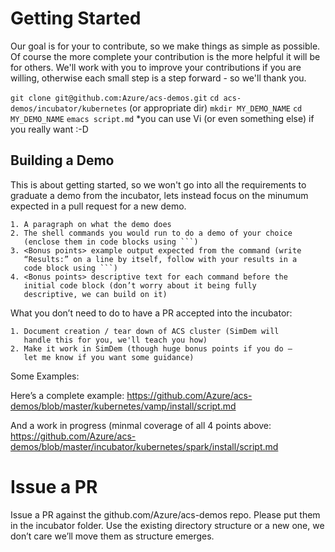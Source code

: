 # Getting Started

Our goal is for your to contribute, so we make things as simple as
possible. Of course the more complete your contribution is the more
helpful it will be for others. We'll work with you to improve your
contributions if you are willing, otherwise each small step is a step
forward - so we'll thank you.

`git clone git@github.com:Azure/acs-demos.git`
`cd acs-demos/incubator/kubernetes` (or appropriate dir)
`mkdir MY_DEMO_NAME`
`cd MY_DEMO_NAME`
`emacs script.md` *you can use Vi (or even something else) if you really want :-D

## Building a Demo

This is about getting started, so we won't go into all the
requirements to graduate a demo from the incubator, lets instead focus
on the minumum expected in a pull request for a new demo.

    1. A paragraph on what the demo does
    2. The shell commands you would run to do a demo of your choice
       (enclose them in code blocks using ```)
	3. <Bonus points> example output expected from the command (write
       “Results:” on a line by itself, follow with your results in a
       code block using ```)
    4. <Bonus points> descriptive text for each command before the
       initial code block (don’t worry about it being fully
       descriptive, we can build on it)
				
What you don’t need to do to have a PR accepted into the incubator:
				
    1. Document creation / tear down of ACS cluster (SimDem will
       handle this for you, we'll teach you how)
	2. Make it work in SimDem (though huge bonus points if you do –
       let me know if you want some guidance)


Some Examples:
						
Here’s a complete example: https://github.com/Azure/acs-demos/blob/master/kubernetes/vamp/install/script.md
						
And a work in progress (minmal coverage of all 4 points above:  https://github.com/Azure/acs-demos/blob/master/incubator/kubernetes/spark/install/script.md
						
# Issue a PR
						
Issue a PR against the github.com/Azure/acs-demos repo. Please put
them in the incubator folder. Use the existing directory structure or
a new one, we don’t care we’ll move them as structure emerges.
